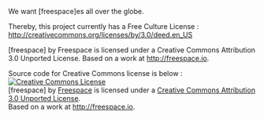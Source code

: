 We want [freespace]es all over the globe.

Thereby, this project currently has a Free Culture License :
http://creativecommons.org/licenses/by/3.0/deed.en_US

[freespace] by Freespace is licensed under a Creative Commons Attribution 3.0 Unported License.
Based on a work at http://freespace.io.


Source code for Creative Commons license is below :
<a rel="license" href="http://creativecommons.org/licenses/by/3.0/deed.en_US"><img alt="Creative Commons License" style="border-width:0" src="http://i.creativecommons.org/l/by/3.0/88x31.png" /></a><br /><span xmlns:dct="http://purl.org/dc/terms/" property="dct:title">[freespace]</span> by <a xmlns:cc="http://creativecommons.org/ns#" href="http://freespace.io" property="cc:attributionName" rel="cc:attributionURL">Freespace</a> is licensed under a <a rel="license" href="http://creativecommons.org/licenses/by/3.0/deed.en_US">Creative Commons Attribution 3.0 Unported License</a>.<br />Based on a work at <a xmlns:dct="http://purl.org/dc/terms/" href="http://freespace.io" rel="dct:source">http://freespace.io</a>.
